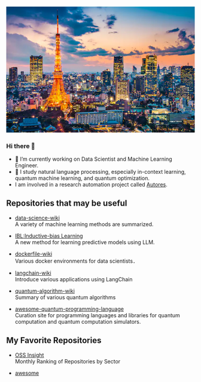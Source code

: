 ![logo](image/tokyo_yakei.png)  

### Hi there 👋

- 🔭 I’m currently working on Data Scientist and Machine Learning Engineer.
- 🌱 I study natural language processing, especially in-context learning, quantum machine learning, and quantum optimization. 
- I am involved in a research automation project called [Autores](https://sites.google.com/view/automated-research/home?authuser=0).


## Repositories that may be useful
- [data-science-wiki](https://github.com/fuyu-quant/data-science-wiki)  
  A variety of machine learning methods are summarized.

- [IBL:Inductive-bias Learning](https://github.com/fuyu-quant/IBLM)  
  A new method for learning predictive models using LLM.
  
- [dockerfile-wiki](https://github.com/fuyu-quant/dockerfile-wiki)  
  Various docker environments for data scientists．

- [langchain-wiki](https://github.com/fuyu-quant/langchain-wiki)  
  Introduce various applications using LangChain

- [quantum-algorithm-wiki](https://github.com/fuyu-quant/quantum-algorithm-wiki)  
  Summary of various quantum algorithms

- [awesome-quantum-programming-language](https://github.com/fuyu-quant/awesome-quantum-programming-languages)  
  Curation site for programming languages and libraries for quantum computation and quantum computation simulators.
  

## My Favorite Repositories
- [OSS Insight](https://ossinsight.io/collections/)  
  Monthly Ranking of Repositories by Sector

- [awesome](https://github.com/sindresorhus/awesome)  
  



<!--
**fuyu-quant/fuyu-quant** is a ✨ _special_ ✨ repository because its `README.md` (this file) appears on your GitHub profile.

Here are some ideas to get you started:

- 🔭 I’m currently working on ...
- 🌱 I’m currently learning ...
- 👯 I’m looking to collaborate on ...
- 🤔 I’m looking for help with ...
- 💬 Ask me about ...
- 📫 How to reach me: ...
- 😄 Pronouns: ...
- ⚡ Fun fact: ...
-->

